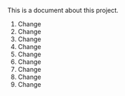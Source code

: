 This is a document about this project.  

1. Change
2. Change
3. Change
4. Change
5. Change
6. Change
7. Change
8. Change
9. Change